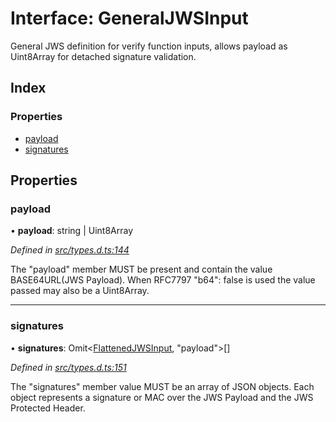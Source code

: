 # Interface: GeneralJWSInput

General JWS definition for verify function inputs, allows payload as
Uint8Array for detached signature validation.

## Index

### Properties

* [payload](_types_d_.generaljwsinput.md#payload)
* [signatures](_types_d_.generaljwsinput.md#signatures)

## Properties

### payload

•  **payload**: string \| Uint8Array

*Defined in [src/types.d.ts:144](https://github.com/panva/jose/blob/v3.5.0/src/types.d.ts#L144)*

The "payload" member MUST be present and contain the value
BASE64URL(JWS Payload). When RFC7797 "b64": false is used
the value passed may also be a Uint8Array.

___

### signatures

•  **signatures**: Omit<[FlattenedJWSInput](_types_d_.flattenedjwsinput.md), \"payload\"\>[]

*Defined in [src/types.d.ts:151](https://github.com/panva/jose/blob/v3.5.0/src/types.d.ts#L151)*

The "signatures" member value MUST be an array of JSON objects.
Each object represents a signature or MAC over the JWS Payload and
the JWS Protected Header.
